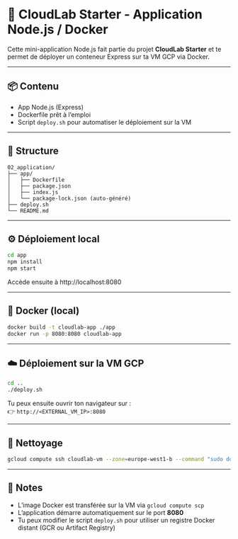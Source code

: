 # 🚀 CloudLab Starter - Application Node.js / Docker

Cette mini-application Node.js fait partie du projet **CloudLab Starter** et te permet de déployer un conteneur Express sur ta VM GCP via Docker.

---

## 📦 Contenu
- App Node.js (Express)
- Dockerfile prêt à l’emploi
- Script `deploy.sh` pour automatiser le déploiement sur la VM

---

## 📂 Structure
```
02_application/
├── app/
│   ├── Dockerfile
│   ├── package.json
│   ├── index.js
│   └── package-lock.json (auto-généré)
├── deploy.sh
└── README.md
```

---

## ⚙️ Déploiement local
```bash
cd app
npm install
npm start
```

Accède ensuite à http://localhost:8080

---

## 🐳 Docker (local)
```bash
docker build -t cloudlab-app ./app
docker run -p 8080:8080 cloudlab-app
```

---

## ☁️ Déploiement sur la VM GCP
```bash
cd ..
./deploy.sh
```

Tu peux ensuite ouvrir ton navigateur sur :  
👉 `http://<EXTERNAL_VM_IP>:8080`

---

## 🧹 Nettoyage
```bash
gcloud compute ssh cloudlab-vm --zone=europe-west1-b --command "sudo docker stop $(sudo docker ps -q)"
```

---

## 🧠 Notes
- L’image Docker est transférée sur la VM via `gcloud compute scp`
- L’application démarre automatiquement sur le port **8080**
- Tu peux modifier le script `deploy.sh` pour utiliser un registre Docker distant (GCR ou Artifact Registry)